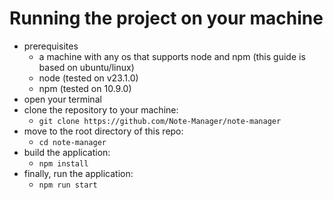 # Running the project on your machine

- prerequisites
  - a machine with any os that supports node and npm (this guide is based on ubuntu/linux)
  - node (tested on v23.1.0)
  - npm (tested on 10.9.0)
- open your terminal
- clone the repository to your machine:
  - `git clone https://github.com/Note-Manager/note-manager`
- move to the root directory of this repo:
  - `cd note-manager`
- build the application:
  - `npm install`
- finally, run the application:
  - `npm run start`
